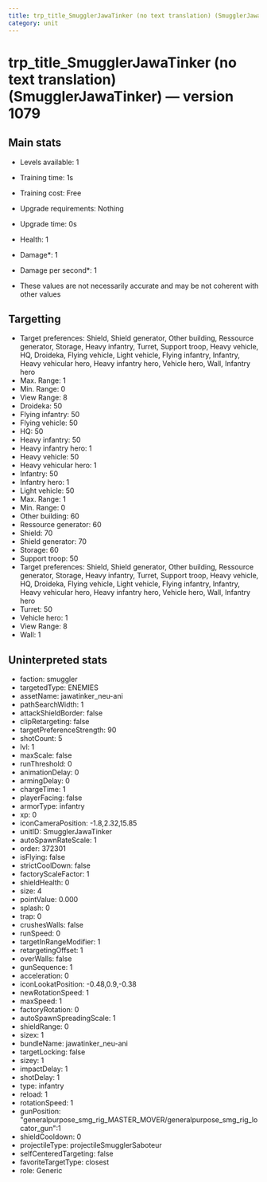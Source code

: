 ```yaml
---
title: trp_title_SmugglerJawaTinker (no text translation) (SmugglerJawaTinker)
category: unit
---
```


# trp_title_SmugglerJawaTinker (no text translation) (SmugglerJawaTinker) — version 1079

## Main stats

  * Levels available: 1
  * Training time: 1s
  * Training cost: Free
  * Upgrade requirements: Nothing
  * Upgrade time: 0s
  * Health: 1
  * Damage*: 1
  * Damage per second*: 1

* These values are not necessarily accurate and may be not coherent with other values

## Targetting

  * Target preferences: Shield, Shield generator, Other building, Ressource generator, Storage, Heavy infantry, Turret, Support troop, Heavy vehicle, HQ, Droideka, Flying vehicle, Light vehicle, Flying infantry, Infantry, Heavy vehicular hero, Heavy infantry hero, Vehicle hero, Wall, Infantry hero
  * Max. Range: 1
  * Min. Range: 0
  * View Range: 8
  * Droideka: 50
  * Flying infantry: 50
  * Flying vehicle: 50
  * HQ: 50
  * Heavy infantry: 50
  * Heavy infantry hero: 1
  * Heavy vehicle: 50
  * Heavy vehicular hero: 1
  * Infantry: 50
  * Infantry hero: 1
  * Light vehicle: 50
  * Max. Range: 1
  * Min. Range: 0
  * Other building: 60
  * Ressource generator: 60
  * Shield: 70
  * Shield generator: 70
  * Storage: 60
  * Support troop: 50
  * Target preferences: Shield, Shield generator, Other building, Ressource generator, Storage, Heavy infantry, Turret, Support troop, Heavy vehicle, HQ, Droideka, Flying vehicle, Light vehicle, Flying infantry, Infantry, Heavy vehicular hero, Heavy infantry hero, Vehicle hero, Wall, Infantry hero
  * Turret: 50
  * Vehicle hero: 1
  * View Range: 8
  * Wall: 1

## Uninterpreted stats

  * faction: smuggler
  * targetedType: ENEMIES
  * assetName: jawatinker_neu-ani
  * pathSearchWidth: 1
  * attackShieldBorder: false
  * clipRetargeting: false
  * targetPreferenceStrength: 90
  * shotCount: 5
  * lvl: 1
  * maxScale: false
  * runThreshold: 0
  * animationDelay: 0
  * armingDelay: 0
  * chargeTime: 1
  * playerFacing: false
  * armorType: infantry
  * xp: 0
  * iconCameraPosition: -1.8,2.32,15.85
  * unitID: SmugglerJawaTinker
  * autoSpawnRateScale: 1
  * order: 372301
  * isFlying: false
  * strictCoolDown: false
  * factoryScaleFactor: 1
  * shieldHealth: 0
  * size: 4
  * pointValue: 0.000
  * splash: 0
  * trap: 0
  * crushesWalls: false
  * runSpeed: 0
  * targetInRangeModifier: 1
  * retargetingOffset: 1
  * overWalls: false
  * gunSequence: 1
  * acceleration: 0
  * iconLookatPosition: -0.48,0.9,-0.38
  * newRotationSpeed: 1
  * maxSpeed: 1
  * factoryRotation: 0
  * autoSpawnSpreadingScale: 1
  * shieldRange: 0
  * sizex: 1
  * bundleName: jawatinker_neu-ani
  * targetLocking: false
  * sizey: 1
  * impactDelay: 1
  * shotDelay: 1
  * type: infantry
  * reload: 1
  * rotationSpeed: 1
  * gunPosition: "generalpurpose_smg_rig_MASTER_MOVER/generalpurpose_smg_rig_locator_gun":1
  * shieldCooldown: 0
  * projectileType: projectileSmugglerSaboteur
  * selfCenteredTargeting: false
  * favoriteTargetType: closest
  * role: Generic


